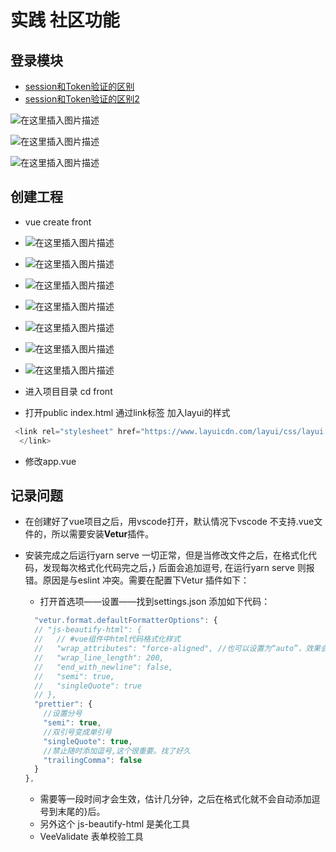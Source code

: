# 实践 社区功能

## 登录模块

- [session和Token验证的区别](https://blog.csdn.net/whl190412/article/details/90024671)
- [session和Token验证的区别2](https://www.cnblogs.com/eret9616/p/9661314.html)

![在这里插入图片描述](https://img-blog.csdnimg.cn/20201125152735855.png?x-oss-process=image/watermark,type_ZmFuZ3poZW5naGVpdGk,shadow_10,text_aHR0cHM6Ly9ibG9nLmNzZG4ubmV0L3poYW9zdHJvbmc=,size_16,color_FFFFFF,t_70#pic_center)

![在这里插入图片描述](https://img-blog.csdnimg.cn/20201125153510603.png?x-oss-process=image/watermark,type_ZmFuZ3poZW5naGVpdGk,shadow_10,text_aHR0cHM6Ly9ibG9nLmNzZG4ubmV0L3poYW9zdHJvbmc=,size_16,color_FFFFFF,t_70#pic_center)

![在这里插入图片描述](https://img-blog.csdnimg.cn/20201125153633807.png?x-oss-process=image/watermark,type_ZmFuZ3poZW5naGVpdGk,shadow_10,text_aHR0cHM6Ly9ibG9nLmNzZG4ubmV0L3poYW9zdHJvbmc=,size_16,color_FFFFFF,t_70#pic_center)

## 创建工程

- vue create front
- ![在这里插入图片描述](https://img-blog.csdnimg.cn/20201127104746357.png#pic_center)
- ![在这里插入图片描述](https://img-blog.csdnimg.cn/20201127104851345.png?x-oss-process=image/watermark,type_ZmFuZ3poZW5naGVpdGk,shadow_10,text_aHR0cHM6Ly9ibG9nLmNzZG4ubmV0L3poYW9zdHJvbmc=,size_16,color_FFFFFF,t_70#pic_center)
- ![在这里插入图片描述](https://img-blog.csdnimg.cn/20201127104930244.png?x-oss-process=image/watermark,type_ZmFuZ3poZW5naGVpdGk,shadow_10,text_aHR0cHM6Ly9ibG9nLmNzZG4ubmV0L3poYW9zdHJvbmc=,size_16,color_FFFFFF,t_70#pic_center)
- ![在这里插入图片描述](https://img-blog.csdnimg.cn/20201127105009408.png?x-oss-process=image/watermark,type_ZmFuZ3poZW5naGVpdGk,shadow_10,text_aHR0cHM6Ly9ibG9nLmNzZG4ubmV0L3poYW9zdHJvbmc=,size_16,color_FFFFFF,t_70#pic_center)
- ![在这里插入图片描述](https://img-blog.csdnimg.cn/20201127105050727.png?x-oss-process=image/watermark,type_ZmFuZ3poZW5naGVpdGk,shadow_10,text_aHR0cHM6Ly9ibG9nLmNzZG4ubmV0L3poYW9zdHJvbmc=,size_16,color_FFFFFF,t_70#pic_center)
- ![在这里插入图片描述](https://img-blog.csdnimg.cn/20201127105137967.png?x-oss-process=image/watermark,type_ZmFuZ3poZW5naGVpdGk,shadow_10,text_aHR0cHM6Ly9ibG9nLmNzZG4ubmV0L3poYW9zdHJvbmc=,size_16,color_FFFFFF,t_70#pic_center)
- ![在这里插入图片描述](https://img-blog.csdnimg.cn/20201127105218734.png?x-oss-process=image/watermark,type_ZmFuZ3poZW5naGVpdGk,shadow_10,text_aHR0cHM6Ly9ibG9nLmNzZG4ubmV0L3poYW9zdHJvbmc=,size_16,color_FFFFFF,t_70#pic_center)

- 进入项目目录 cd front
- 打开public index.html  通过link标签 加入layui的样式

```javascript
 <link rel="stylesheet" href="https://www.layuicdn.com/layui/css/layui.css">
  </link>
```

- 修改app.vue

## 记录问题

- 在创建好了vue项目之后，用vscode打开，默认情况下vscode 不支持.vue文件的，所以需要安装**Vetur**插件。
- 安装完成之后运行yarn serve 一切正常，但是当修改文件之后，在格式化代码，发现每次格式化代码完之后，} 后面会追加逗号, 在运行yarn serve 则报错。原因是与eslint 冲突。需要在配置下Vetur 插件如下：
  - 打开首选项——设置——找到settings.json 添加如下代码：
  
  ```javascript
    "vetur.format.defaultFormatterOptions": {
    // "js-beautify-html": {
    //   // #vue组件中html代码格式化样式
    //   "wrap_attributes": "force-aligned", //也可以设置为“auto”，效果会不一样
    //   "wrap_line_length": 200,
    //   "end_with_newline": false,
    //   "semi": true,
    //   "singleQuote": true
    // },
    "prettier": {
      //设置分号
      "semi": true,
      //双引号变成单引号
      "singleQuote": true,
      //禁止随时添加逗号,这个很重要。找了好久
      "trailingComma": false
    }
  },

  ```

  - 需要等一段时间才会生效，估计几分钟，之后在格式化就不会自动添加逗号到末尾的}后。
  - 另外这个 js-beautify-html 是美化工具
  - VeeValidate 表单校验工具
